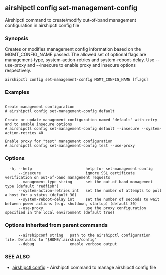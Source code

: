 ## airshipctl config set-management-config

Airshipctl command to create/modify out-of-band management configuration in airshipctl config file

### Synopsis


Creates or modifies management config information based on the MGMT_CONFIG_NAME passed. The allowed set
of optional flags are management-type, system-action-retries and system-reboot-delay. Use --use-proxy
and --insecure to enable proxy and insecure options respectively.


```
airshipctl config set-management-config MGMT_CONFIG_NAME [flags]
```

### Examples

```

Create management configuration
# airshipctl config set-management-config default

Create or update management configuration named "default" with retry and to enable insecure options
# airshipctl config set-management-config default --insecure --system-action-retries 40

Enable proxy for "test" management configuration
# airshipctl config set-management-config test --use-proxy

```

### Options

```
  -h, --help                        help for set-management-config
      --insecure                    ignore SSL certificate verification on out-of-band management requests
      --management-type string      set the out-of-band management type (default "redfish")
      --system-action-retries int   set the number of attempts to poll a host for a status (default 30)
      --system-reboot-delay int     set the number of seconds to wait between power actions (e.g. shutdown, startup) (default 30)
      --use-proxy                   use the proxy configuration specified in the local environment (default true)
```

### Options inherited from parent commands

```
      --airshipconf string   path to the airshipctl configuration file. Defaults to "$HOME/.airship/config"
      --debug                enable verbose output
```

### SEE ALSO

* [airshipctl config](airshipctl_config.md)	 - Airshipctl command to manage airshipctl config file

